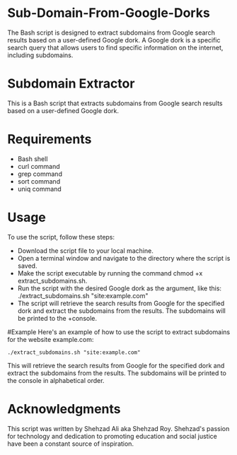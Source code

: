 # Sub-Domain-From-Google-Dorks
The Bash script is designed to extract subdomains from Google search results based on a user-defined Google dork. A Google dork is a specific search query that allows users to find specific information on the internet, including subdomains.

# Subdomain Extractor
This is a Bash script that extracts subdomains from Google search results based on a user-defined Google dork.

# Requirements
+ Bash shell
+ curl command
+ grep command
+ sort command
+ uniq command

# Usage
To use the script, follow these steps:

+ Download the script file to your local machine.
+ Open a terminal window and navigate to the directory where the script is saved.
+ Make the script executable by running the command chmod +x extract_subdomains.sh.
+ Run the script with the desired Google dork as the argument, like this: ./extract_subdomains.sh "site:example.com"
+ The script will retrieve the search results from Google for the specified dork and extract the subdomains from the results. The subdomains will be printed to the +console.

#Example
Here's an example of how to use the script to extract subdomains for the website example.com:
```
./extract_subdomains.sh "site:example.com"
```
This will retrieve the search results from Google for the specified dork and extract the subdomains from the results. The subdomains will be printed to the console in alphabetical order.

# Acknowledgments
This script was written by Shehzad Ali aka Shehzad Roy. Shehzad's passion for technology and dedication to promoting education and social justice have been a constant source of inspiration.
